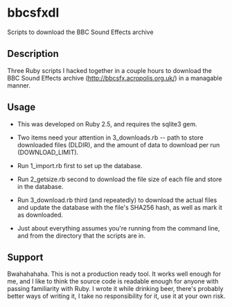 # bbcsfxdl
Scripts to download the BBC Sound Effects archive

## Description
Three Ruby scripts I hacked together in a couple hours to download the BBC Sound Effects archive (http://bbcsfx.acropolis.org.uk/) in a managable manner.

## Usage
- This was developed on Ruby 2.5, and requires the sqlite3 gem.
- Two items need your attention in 3_downloads.rb -- path to store downloaded files (DLDIR), and the amount of data to download per run (DOWNLOAD_LIMIT).

- Run 1_import.rb first to set up the database.
- Run 2_getsize.rb second to download the file size of each file and store in the database.
- Run 3_download.rb third (and repeatedly) to download the actual files and update the database with the file's SHA256 hash, as well as mark it as downloaded.

- Just about everything assumes you're running from the command line, and from the directory that the scripts are in.

## Support
Bwahahahaha. This is not a production ready tool. It works well enough for me, and I like to think the source code is readable enough for anyone with passing familiarity with Ruby. I wrote it while drinking beer, there's probably better ways of writing it, I take no responsibility for it, use it at your own risk.

